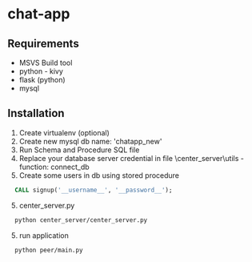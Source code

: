 # chat-app
## Requirements
 - MSVS Build tool 
 - python - kivy
 - flask (python)
 - mysql

## Installation
1. Create virtualenv (optional)
2. Create new mysql db name: 'chatapp_new'
3. Run Schema and Procedure SQL file
4. Replace your database server credential in file \center_server\utils - function: connect_db
5. Create some users in db using stored procedure
```sql
  CALL signup('__username__', '__password__');
```
5. center_server.py
```bash
  python center_server/center_server.py
```
5. run application
```bash
  python peer/main.py
```
